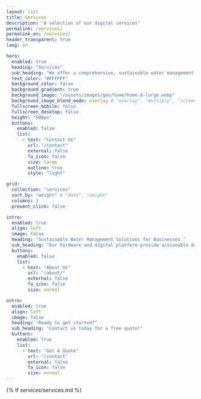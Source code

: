 ```yaml
---
layout: list
title: Services
description: "A selection of our digital services"
permalink: /services/
permalink_en: /services/
header_transparent: true
lang: en

hero:
  enabled: true
  heading: "Services"
  sub_heading: "We offer a comprehensive, sustainable water management solutions ."
  text_color: "#FFFFFF"
  background_color: false
  background_gradient: true
  background_image: "/assets/images/gen/home/home-8-large.webp"
  background_image_blend_mode: overlay # "overlay", "multiply", "screen"
  fullscreen_mobile: false
  fullscreen_desktop: false
  height: "500px"
  buttons:
    enabled: false
    list:
      - text: "Contact Us"
        url: "/contact"
        external: false
        fa_icon: false
        size: large
        outline: true
        style: "light"

grid:
  collection: "services"
  sort_by: "weight" # "date", "weight"
  columns: 3
  prevent_click: false

intro:
  enabled: true
  align: left
  image: false
  heading: "Sustainable Water Management Solutions for Businesses."
  sub_heading: "Our hardware and digital platform provide actionable data to optimize water use, reduce waste, and our team provides consultations to help your business achieve its sustainability goals while adhering to budget constraints. Join us in revolutionizing water management and fostering a greener future."
  buttons:
    enabled: false
    list:
      - text: "About Us"
        url: "/about/"
        external: false
        fa_icon: false
        size: normal

outro:
  enabled: true
  align: left
  image: false
  heading: "Ready to get started?"
  sub_heading: "Contact us today for a free quote!"
  buttons:
    enabled: true
    list:
      - text: "Get A Quote"
        url: "/contact"
        external: false
        fa_icon: false
        size: normal
---
```

{% tf _services_/services.md %}